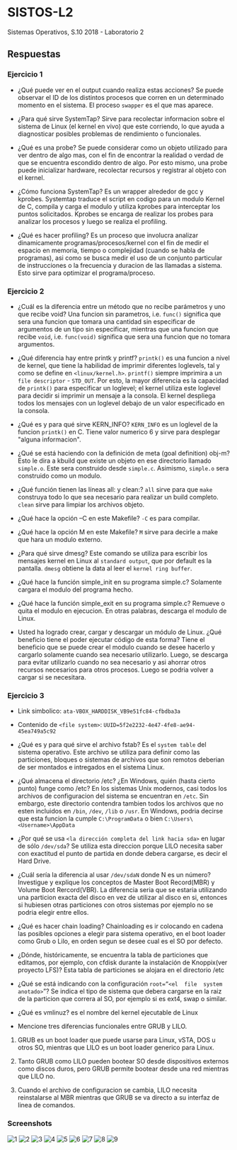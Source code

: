 # SISTOS-L2
Sistemas Operativos, S.10 2018 - Laboratorio 2

## Respuestas

### Ejercicio 1
* ¿Qué puede ver en el output cuando realiza estas acciones? Se puede observar el ID de los distintos procesos que corren en un determinado momento en el sistema. El proceso ```swapper``` es el que mas aparece.

* ¿Para qué sirve SystemTap? Sirve para recolectar informacion sobre el sistema de Linux (el kernel en vivo) que este corriendo, lo que ayuda a diagnosticar posibles problemas de rendimiento o funcionales.

* ¿Qué es una probe? Se puede considerar como un objeto utilizado para ver dentro de algo mas, con el fin de encontrar la realidad o verdad de que se encuentra escondido dentro de algo. Por esto mismo, una probe puede inicializar hardware, recolectar recursos y registrar al objeto con el kernel.

* ¿Cómo funciona SystemTap? Es un wrapper alrededor de gcc y kprobes. Systemtap traduce el script en codigo para un modulo Kernel de C, compila y carga el modulo y utiliza kprobes para interceptar los puntos solicitados. Kprobes se encarga de realizar los probes para analizar los procesos y luego se realiza el profiling.

* ¿Qué es hacer profiling? Es un proceso que involucra analizar dinamicamente programas/procesos/kernel con el fin de medir el espacio en memoria, tiempo o complejidad (cuando se habla de programas), asi como se busca medir el uso de un conjunto particular de instrucciones o la frecuencia y duracion de las llamadas a sistema. Esto sirve para optimizar el programa/proceso.

### Ejercicio 2

* ¿Cuál es la diferencia entre un método que no recibe parámetros y uno que recibe void? Una funcion sin parametros, i.e. ```func()``` significa que sera una funcion que tomara una cantidad sin especificar de argumentos de un tipo sin especificar, mientras que una funcion que recibe ```void```, i.e. ```func(void)``` significa que sera una funcion que no tomara argumentos.

* ¿Qué diferencia hay entre printk y printf? ```printk()``` es una funcion a nivel de kernel, que tiene la habilidad de imprimir diferentes loglevels, tal y como se define en ```<linux/kernel.h>```. ```printf()``` siempre imprimira a un ```file descriptor``` - ```STD_OUT```. Por esto, la mayor diferencia es la capacidad de ```printk()``` para especificar un loglevel; el kernel utiliza este loglevel para decidir si imprimir un mensaje a la consola. El kernel despliega todos los mensajes con un loglevel debajo de un valor especificado en la consola.

* ¿Qué es y para qué sirve KERN_INFO? ```KERN_INFO``` es un loglevel de la funcion ```printk()``` en C. Tiene valor numerico 6 y sirve para desplegar "alguna informacion".

* ¿Qué se está haciendo con la definición de meta (goal definition) obj-m? Esto le dira a kbuild que existe un objeto en ese directorio llamado ```simple.o```. Este sera construido desde ```simple.c```. Asimismo, ```simple.o``` sera construido como un modulo.

* ¿Qué función tienen las líneas all: y clean:? ```all``` sirve para que ```make``` construya todo lo que sea necesario para realizar un build completo. ```clean``` sirve para limpiar los archivos objeto.

* ¿Qué hace la opción –C en este Makefile? ```-C``` es para compilar.

* ¿Qué hace la opción M en este Makefile? ```M``` sirve para decirle a make que hara un modulo externo.

* ¿Para qué sirve dmesg? Este comando se utiliza para escribir los mensajes kernel en Linux al ```standard output```, que por default es la pantalla. ```dmesg``` obtiene la data al leer el ```kernel ring buffer```.

* ¿Qué hace la función simple_init en su programa simple.c? Solamente cargara el modulo del programa hecho.

* ¿Qué hace la función simple_exit en su programa simple.c? Remueve o quita el modulo en ejecucion. En otras palabras, descarga el modulo de Linux.

* Usted ha logrado crear, cargar y descargar un módulo de Linux. ¿Qué beneficio tiene el poder ejecutar código de esta forma? Tiene el beneficio que se puede crear el modulo cuando se desee hacerlo y cargarlo solamente cuando sea necesario utilizarlo. Luego, se descarga para evitar utilizarlo cuando no sea necesario y asi ahorrar otros recursos necesarios para otros procesos. Luego se podria volver a cargar si se necesitara.

### Ejercicio 3

* Link simbolico: ```ata-VBOX_HARDDISK_VB9e51fc84-cfbdba3a```

* Contenido de ```<file system>```: ```UUID=5f2e2232-4e47-4fe8-ae94-45ea749a5c92```

* ¿Qué es y para qué sirve el archivo fstab? Es el ```system table``` del sistema operativo. Este archivo se utiliza para definir como las particiones, bloques o sistemas de archivos que son remotos deberian de ser montados e intregados en el sistema Linux.

* ¿Qué almacena el directorio /etc? ¿En Windows, quién (hasta cierto punto) funge como /etc? En los sistemas Unix modernos, casi todos los archivos de configuracion del sistema se encuentran en ```/etc```. Sin embargo, este directorio contendra tambien todos los archivos que no esten incluidos en ```/bin```, ```/dev```, ```/lib``` o ```/usr```. En Windows, podria decirse que esta funcion la cumple ```C:\ProgramData``` o bien ```C:\Users\<Username>\AppData```

* ¿Por qué se usa ```<la dirección completa del link hacia sda>``` en lugar de sólo ```/dev/sda```? Se utiliza esta direccion porque LILO necesita saber con exactitud el punto de partida en donde debera cargarse, es decir el Hard Drive.

* ¿Cuál  sería  la  diferencia  al  usar ```/dev/sdaN``` donde N es  un  número? Investigue y explique los conceptos de Master Boot Record(MBR) y Volume Boot Rercord(VBR). La diferencia seria que se estaria utilizando una particion exacta del disco en vez de utilizar al disco en si, entonces si hubiesen otras particiones con otros sistemas por ejemplo no se podria elegir entre ellos.

* ¿Qué es hacer chain loading? Chainloading es ir colocando en cadena las posibles opciones a elegir para sistema operativo, en el boot loader como Grub o Lilo, en orden segun se desee cual es el SO por defecto.

* ¿Dónde, históricamente, se encuentra la tabla de particiones que editamos, por ejemplo, con cfdisk durante la instalación de Knoppix(ver proyecto LFS)? Esta tabla de particiones se alojara en el directorio /etc

* ¿Qué   se   está indicando   con   la   configuración ```root=”<el  file  system anotado>```”? Se indica el tipo de sistema que debera cargarse en la raiz de la particion que correra al SO, por ejemplo si es ext4, swap o similar.

* ¿Qué es vmlinuz? es el nombre del kernel ejecutable de Linux

* Mencione tres diferencias funcionales entre GRUB y LILO. 

1. GRUB es un boot loader que puede usarse para Linux, vSTA, DOS u otros SO, mientras que LILO es un boot loader generico para Linux.

2. Tanto GRUB como LILO pueden bootear SO desde dispositivos externos como discos duros, pero GRUB permite bootear desde una red mientras que LILO no.

3. Cuando el archivo de configuracion se cambia, LILO necesita reinstalarse al MBR mientras que GRUB se va directo a su interfaz de linea de comandos.

### Screenshots
![1](img/1.png?raw=true "1")
![2](img/2.png?raw=true "2")
![3](img/3.png?raw=true "3")
![4](img/4.png?raw=true "4")
![5](img/5.png?raw=true "5")
![6](img/6.png?raw=true "6")
![7](img/7.png?raw=true "7")
![8](img/8.png?raw=true "8")
![9](img/9.png?raw=true "9")
